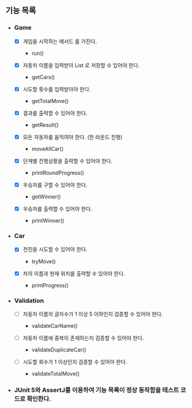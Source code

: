 
## 기능 목록

- ### Game
  - [X] 게임을 시작하는 메서드 를 가진다.
    
    - run() 
    
  - [X] 자동차 이름을 입력받아 List 로 저장할 수 있어야 한다.
    
    - getCars()
  
  - [X] 시도할 횟수를 입력받아야 한다.

    - getTotalMove()
  
  - [X] 결과를 출력할 수 있어야 한다.

    - getResult()
  
  - [X] 모든 자동차를 움직여야 한다. (한 라운드 진행)

    - moveAllCar()
      
  - [X] 단계별 진행상황을 출력할 수 있어야 한다.

    - printRoundProgress()

  - [X] 우승자를 구할 수 있어야 한다.

    - getWinner()

  - [X] 우승자를 출력할 수 있어야 한다.

    - printWinner()


- ### Car
  - [X] 전진을 시도할 수 있어야 한다.

    - tryMove()

  - [X] 차의 이름과 현재 위치를 출력할 수 있어야 한다.

    - printProgress()



- ### Validation
  - [ ] 자동차 이름의 글자수가 1 이상 5 이하인지 검증할 수 있어야 한다.

    - validateCarName()

  - [ ] 자동차 이름에 중복이 존재하는지 검증할 수 있어야 한다.

    - validateDuplicateCar()

  - [ ] 시도할 회수가 1 이상인지 검증할 수 있어야 한다.

    - validateTotalMove()


- ### JUnit 5와 AssertJ를 이용하여 기능 목록이 정상 동작함을 테스트 코드로 확인한다.

